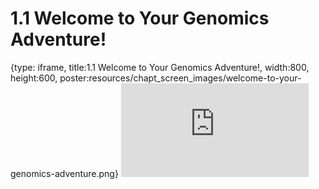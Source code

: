 # 1.1 Welcome to Your Genomics Adventure!
 
{type: iframe, title:1.1 Welcome to Your Genomics Adventure!, width:800, height:600, poster:resources/chapt_screen_images/welcome-to-your-genomics-adventure.png}
![](https://vgaysin1.github.io/CURE-MicrobialMysteries-test/welcome-to-your-genomics-adventure.html)
 

 
